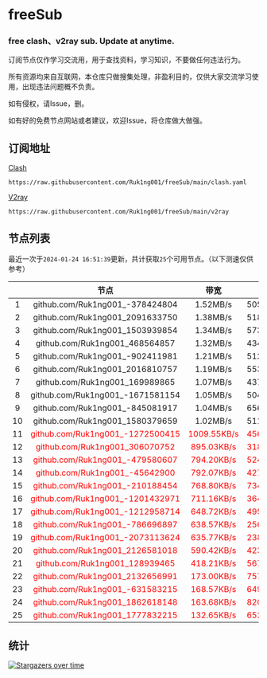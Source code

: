 # freeSub
### free clash、v2ray sub. Update at anytime.

订阅节点仅作学习交流用，用于查找资料，学习知识，不要做任何违法行为。

所有资源均来自互联网，本仓库只做搜集处理，非盈利目的，仅供大家交流学习使用，出现违法问题概不负责。

如有侵权，请Issue，删。

如有好的免费节点网站或者建议，欢迎Issue，将仓库做大做强。

## 订阅地址
[Clash](https://raw.githubusercontent.com/Ruk1ng001/freeSub/main/clash.yaml)
```
https://raw.githubusercontent.com/Ruk1ng001/freeSub/main/clash.yaml
```
[V2ray](https://raw.githubusercontent.com/Ruk1ng001/freeSub/main/v2ray)
```
https://raw.githubusercontent.com/Ruk1ng001/freeSub/main/v2ray
```

## 节点列表

最近一次于`2024-01-24 16:51:39`更新，共计获取`25`个可用节点。（以下测速仅供参考）

|  | 节点 | 带宽 | 延迟 |
|:-:|:--:|:--:|:--:|
 | 1 | github.com/Ruk1ng001_-378424804 | 1.52MB/s | 505.00ms |
 | 2 | github.com/Ruk1ng001_2091633750 | 1.38MB/s | 518.00ms |
 | 3 | github.com/Ruk1ng001_1503939854 | 1.34MB/s | 573.00ms |
 | 4 | github.com/Ruk1ng001_468564857 | 1.32MB/s | 434.00ms |
 | 5 | github.com/Ruk1ng001_-902411981 | 1.21MB/s | 512.00ms |
 | 6 | github.com/Ruk1ng001_2016810757 | 1.19MB/s | 553.00ms |
 | 7 | github.com/Ruk1ng001_169989865 | 1.07MB/s | 437.00ms |
 | 8 | github.com/Ruk1ng001_-1671581154 | 1.05MB/s | 504.00ms |
 | 9 | github.com/Ruk1ng001_-845081917 | 1.04MB/s | 656.00ms |
 | 10 | github.com/Ruk1ng001_1580379659 | 1.02MB/s | 511.00ms |
 | 11 | <font color=red>github.com/Ruk1ng001_-1272500415</font> | <font color=red>1009.55KB/s</font> | <font color=red>456.00ms</font> |
 | 12 | <font color=red>github.com/Ruk1ng001_306070752</font> | <font color=red>895.03KB/s</font> | <font color=red>318.00ms</font> |
 | 13 | <font color=red>github.com/Ruk1ng001_-479580607</font> | <font color=red>794.20KB/s</font> | <font color=red>524.00ms</font> |
 | 14 | <font color=red>github.com/Ruk1ng001_-45642900</font> | <font color=red>792.07KB/s</font> | <font color=red>427.00ms</font> |
 | 15 | <font color=red>github.com/Ruk1ng001_-210188454</font> | <font color=red>768.80KB/s</font> | <font color=red>734.00ms</font> |
 | 16 | <font color=red>github.com/Ruk1ng001_-1201432971</font> | <font color=red>711.16KB/s</font> | <font color=red>364.00ms</font> |
 | 17 | <font color=red>github.com/Ruk1ng001_-1212958714</font> | <font color=red>648.72KB/s</font> | <font color=red>495.00ms</font> |
 | 18 | <font color=red>github.com/Ruk1ng001_-786696897</font> | <font color=red>638.57KB/s</font> | <font color=red>256.00ms</font> |
 | 19 | <font color=red>github.com/Ruk1ng001_-2073113624</font> | <font color=red>635.77KB/s</font> | <font color=red>238.00ms</font> |
 | 20 | <font color=red>github.com/Ruk1ng001_2126581018</font> | <font color=red>590.42KB/s</font> | <font color=red>423.00ms</font> |
 | 21 | <font color=red>github.com/Ruk1ng001_128939465</font> | <font color=red>418.21KB/s</font> | <font color=red>567.00ms</font> |
 | 22 | <font color=red>github.com/Ruk1ng001_2132656991</font> | <font color=red>173.00KB/s</font> | <font color=red>757.00ms</font> |
 | 23 | <font color=red>github.com/Ruk1ng001_-631583215</font> | <font color=red>168.57KB/s</font> | <font color=red>649.00ms</font> |
 | 24 | <font color=red>github.com/Ruk1ng001_1862618148</font> | <font color=red>163.68KB/s</font> | <font color=red>820.00ms</font> |
 | 25 | <font color=red>github.com/Ruk1ng001_1777832215</font> | <font color=red>132.65KB/s</font> | <font color=red>652.00ms</font> |


## 统计

[![Stargazers over time](https://starchart.cc/Ruk1ng001/freeSub.svg)](https://starchart.cc/Ruk1ng001/freeSub)